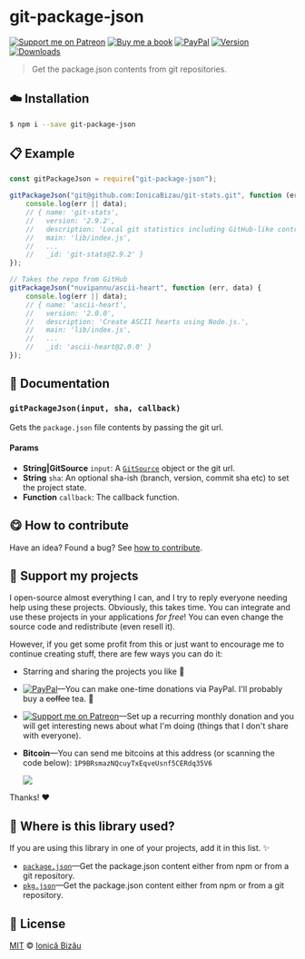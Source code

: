 
# git-package-json

 [![Support me on Patreon][badge_patreon]][patreon] [![Buy me a book][badge_amazon]][amazon] [![PayPal][badge_paypal_donate]][paypal-donations] [![Version](https://img.shields.io/npm/v/git-package-json.svg)](https://www.npmjs.com/package/git-package-json) [![Downloads](https://img.shields.io/npm/dt/git-package-json.svg)](https://www.npmjs.com/package/git-package-json)

> Get the package.json contents from git repositories.

## :cloud: Installation

```sh
$ npm i --save git-package-json
```


## :clipboard: Example



```js
const gitPackageJson = require("git-package-json");

gitPackageJson("git@github.com:IonicaBizau/git-stats.git", function (err, data) {
    console.log(err || data);
    // { name: 'git-stats',
    //   version: '2.9.2',
    //   description: 'Local git statistics including GitHub-like contributions calendars.',
    //   main: 'lib/index.js',
    //   ...
    //   _id: 'git-stats@2.9.2' }
});

// Takes the repo from GitHub
gitPackageJson("nuvipannu/ascii-heart", function (err, data) {
    console.log(err || data);
    // { name: 'ascii-heart',
    //   version: '2.0.0',
    //   description: 'Create ASCII hearts using Node.js.',
    //   main: 'lib/index.js',
    //   ...
    //   _id: 'ascii-heart@2.0.0' }
});
```

## :memo: Documentation


### `gitPackageJson(input, sha, callback)`
Gets the `package.json` file contents by passing the git url.

#### Params
- **String|GitSource** `input`: A [`GitSource`](https://github.com/IonicaBizau/git-source) object or the git url.
- **String** `sha`: An optional sha-ish (branch, version, commit sha etc) to set the project state.
- **Function** `callback`: The callback function.



## :yum: How to contribute
Have an idea? Found a bug? See [how to contribute][contributing].


## :sparkling_heart: Support my projects

I open-source almost everything I can, and I try to reply everyone needing help using these projects. Obviously,
this takes time. You can integrate and use these projects in your applications *for free*! You can even change the source code and redistribute (even resell it).

However, if you get some profit from this or just want to encourage me to continue creating stuff, there are few ways you can do it:

 - Starring and sharing the projects you like :rocket:
 - [![PayPal][badge_paypal]][paypal-donations]—You can make one-time donations via PayPal. I'll probably buy a ~~coffee~~ tea. :tea:
 - [![Support me on Patreon][badge_patreon]][patreon]—Set up a recurring monthly donation and you will get interesting news about what I'm doing (things that I don't share with everyone).
 - **Bitcoin**—You can send me bitcoins at this address (or scanning the code below): `1P9BRsmazNQcuyTxEqveUsnf5CERdq35V6`

    ![](https://i.imgur.com/z6OQI95.png)

Thanks! :heart:


## :dizzy: Where is this library used?
If you are using this library in one of your projects, add it in this list. :sparkles:


 - [`package.json`](https://github.com/IonicaBizau/pkg.json#readme)—Get the package.json content either from npm or from a git repository.
 - [`pkg.json`](https://github.com/IonicaBizau/pkg.json#readme)—Get the package.json content either from npm or from a git repository.

## :scroll: License

[MIT][license] © [Ionică Bizău][website]

[badge_patreon]: http://ionicabizau.github.io/badges/patreon.svg
[badge_amazon]: http://ionicabizau.github.io/badges/amazon.svg
[badge_paypal]: http://ionicabizau.github.io/badges/paypal.svg
[badge_paypal_donate]: http://ionicabizau.github.io/badges/paypal_donate.svg
[patreon]: https://www.patreon.com/ionicabizau
[amazon]: http://amzn.eu/hRo9sIZ
[paypal-donations]: https://www.paypal.com/cgi-bin/webscr?cmd=_s-xclick&hosted_button_id=RVXDDLKKLQRJW
[donate-now]: http://i.imgur.com/6cMbHOC.png

[license]: http://showalicense.com/?fullname=Ionic%C4%83%20Biz%C4%83u%20%3Cbizauionica%40gmail.com%3E%20(https%3A%2F%2Fionicabizau.net)&year=2016#license-mit
[website]: https://ionicabizau.net
[contributing]: /CONTRIBUTING.md
[docs]: /DOCUMENTATION.md
